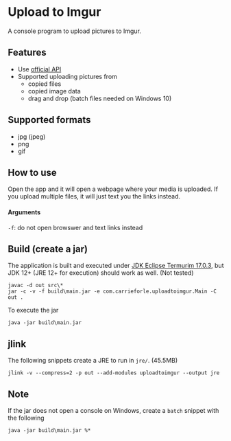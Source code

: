 # Upload to Imgur

A console program to upload pictures to Imgur.

## Features

- Use [official API](https://apidocs.imgur.com/)
- Supported uploading pictures from
    - copied files
    - copied image data
    - drag and drop (batch files needed on Windows 10)
    
## Supported formats

- jpg (jpeg)
- png
- gif
    
## How to use

Open the app and it will open a webpage where your media is uploaded.
If you upload multiple files, it will just text you the links instead.

#### Arguments

`-f`: do not open browswer and text links instead

## Build (create a jar)

The application is built and executed under [JDK Eclipse Termurim 17.0.3](https://adoptium.net/temurin/releases), 
but JDK 12+ (JRE 12+ for execution) should work as well. (Not tested)

    javac -d out src\*
    jar -c -v -f build\main.jar -e com.carrieforle.uploadtoimgur.Main -C out .

To execute the jar

    java -jar build\main.jar
    
## jlink

The following snippets create a JRE to run in `jre/`. (45.5MB)

    jlink -v --compress=2 -p out --add-modules uploadtoimgur --output jre

## Note

If the jar does not open a console on Windows, create a `batch` snippet with the following

    java -jar build\main.jar %*
